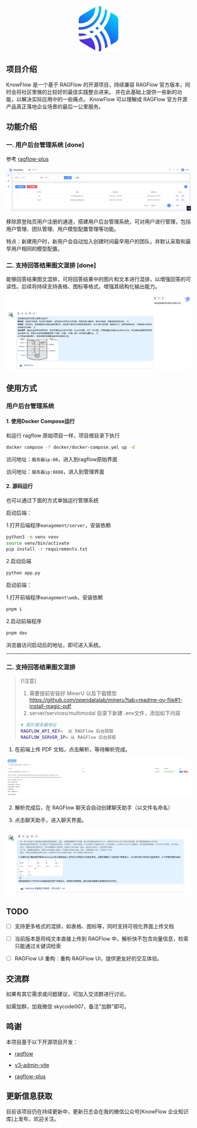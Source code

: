 <div align="center">
  <img src="assets/logo.png" width="108" height="124" alt="KnowFlow 企业知识库">
</div>

## 项目介绍

KnowFlow 是一个基于 RAGFlow 的开源项目，持续兼容 RAGFlow 官方版本，同时会将社区里做的比较好的最佳实践整合进来。
并在此基础上提供一些新的功能，以解决实际应用中的一些痛点。
KnowFlow 可以理解成 RAGFlow 官方开源产品真正落地企业场景的最后一公里服务。

## 功能介绍

### 一. 用户后台管理系统 [done]

参考 [ragflow-plus](https://github.com/zstar1003/ragflow-plus/)

<div align="center">
  <img src="assets/user-setting.png"  alt="用户后台管理系统">
</div>

移除原登陆页用户注册的通道，搭建用户后台管理系统，可对用户进行管理，包括用户管理、团队管理、用户模型配置管理等功能。

特点：新建用户时，新用户会自动加入创建时间最早用户的团队，并默认采取和最早用户相同的模型配置。

### 二. 支持回答结果图文混排 [done]

能够回答结果图文混排，可将回答结果中的图片和文本进行混排，以增强回答的可读性。后续将持续支持表格、图标等格式，增强其结构化输出能力。

<div align="center">
  <img src="assets/mulcontent.png"  alt="图文混排">
</div>


## 使用方式

### 用户后台管理系统

#### 1. 使用Docker Compose运行

和运行 ragflow 原始项目一样，项目根目录下执行

```bash
docker compose -f docker/docker-compose.yml up -d
```
访问地址：`服务器ip:80`，进入到ragflow原始界面

访问地址：`服务器ip:8888`，进入到管理界面


#### 2. 源码运行

也可以通过下面的方式单独运行管理系统

启动后端：

1.打开后端程序`management/server`，安装依赖

```bash
python3 -m venv venv
source venv/bin/activate
pip install -r requirements.txt
```

2.启动后端

```bash
python app.py
```

启动前端：

1.打开前端程序`management\web`，安装依赖
```bash
pnpm i
```

2.启动前端程序
```bash
pnpm dev
```

浏览器访问启动后的地址，即可进入系统。


---

### 二. 支持回答结果图文混排 

> [!注意]  
> 1. 需要提前安装好 MinerU 以及下载模型  https://github.com/opendatalab/mineru?tab=readme-ov-file#1-install-magic-pdf
> 2. server/services/multimodal 目录下新建 .env文件，添加如下内容
> ```bash
> # 图片服务器地址
> RAGFLOW_API_KEY=  从 RAGFlow 后台获取
> RAGFLOW_SERVER_IP= 从 RAGFlow 后台获取
> ```


1. 在前端上传 PDF 文档，点击解析，等待解析完成。

<div align="center">
  <img src="assets/pdf_helper.png"  alt="文档解析">
</div>

2. 解析完成后，在 RAGFlow 聊天会自动创建聊天助手（以文件名命名）

3. 点击聊天助手，进入聊天界面。

<div align="center">
  <img src="assets/pdf_chat.png"  alt="聊天">
</div>



## TODO
- [ ] 支持更多格式的混排，如表格、图标等，同时支持可视化界面上传文档
- [ ] 当前版本是将纯文本直接上传到 RAGFlow 中，解析快不包含向量信息，检索只能通过关键词检索
- [ ] RAGFlow UI 重构：重构 RAGFlow UI，提供更友好的交互体验。


## 交流群
如果有其它需求或问题建议，可加入交流群进行讨论。

如需加群，加我微信 skycode007，备注"加群"即可。


## 鸣谢

本项目基于以下开源项目开发：

- [ragflow](https://github.com/infiniflow/ragflow)

- [v3-admin-vite](https://github.com/un-pany/v3-admin-vite)

- [ragflow-plus](https://github.com/zstar1003/ragflow-plus/)

## 更新信息获取

目前该项目仍在持续更新中，更新日志会在我的微信公众号[KnowFlow 企业知识库]上发布，欢迎关注。

